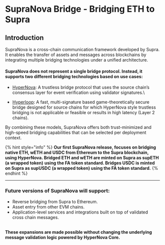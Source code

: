# SupraNova Bridge - Bridging ETH to Supra

## Introduction

SupraNova is a cross-chain communication framework developed by Supra. It enables the transfer of assets and messages across blockchains by integrating multiple bridging technologies under a unified architecture.

#### SupraNova does not represent a single bridge protocol. Instead, it supports two different bridging technologies based on use cases:



* [HyperNova](https://supra.com/documents/Supra-HyperNova-Whitepaper.pdf): A trustless bridge protocol that uses the source chain’s consensus layer for event verification using validator signatures.\

* [Hyperloop](https://supra.com/documents/Supra-Hyperloop-Whitepaper.pdf): A fast, multi-signature based game-theoretically secure bridge designed for source chains for which HyperNova style trustless bridging is not applicable or feasible or results in high latency (Layer 2 chains).

By combining these models, SupraNova offers both trust-minimized and high-speed bridging capabilities that can be selected per deployment context.

{% hint style="info" %}
**Our first SupraNova release, focuses on bridging native ETH, wETH and USDC from Ethereum to the Supra blockchain, using HyperNova. Bridged ETH and wETH are minted on Supra as supETH (a wrapped token)** **using the FA token standard. Bridges USDC is minted on Supra as supUSDC (a wrapped token) using the FA token standard.**
{% endhint %}

***

### **Future versions of SupraNova will support:**

* Reverse bridging from Supra to Ethereum.
* Asset entry from other EVM chains.
* Application-level services and integrations built on top of validated cross chain messages.

\
**These expansions are made possible without changing the underlying message validation logic powered by HyperNova Core.**
